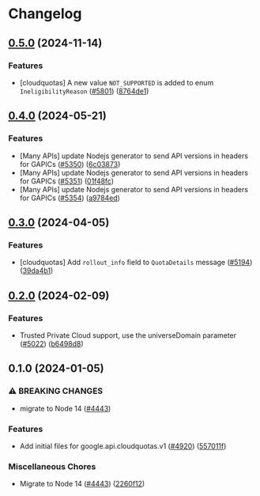# Changelog

## [0.5.0](https://github.com/googleapis/google-cloud-node/compare/cloudquotas-v0.4.0...cloudquotas-v0.5.0) (2024-11-14)


### Features

* [cloudquotas] A new value `NOT_SUPPORTED` is added to enum `IneligibilityReason` ([#5801](https://github.com/googleapis/google-cloud-node/issues/5801)) ([8764de1](https://github.com/googleapis/google-cloud-node/commit/8764de199b0bbe7188e6c2a225bd5692734412a3))

## [0.4.0](https://github.com/googleapis/google-cloud-node/compare/cloudquotas-v0.3.0...cloudquotas-v0.4.0) (2024-05-21)


### Features

* [Many APIs] update Nodejs generator to send API versions in headers for GAPICs ([#5350](https://github.com/googleapis/google-cloud-node/issues/5350)) ([6c03873](https://github.com/googleapis/google-cloud-node/commit/6c038731de1f36456042e6b4ecf2a9686be662c7))
* [Many APIs] update Nodejs generator to send API versions in headers for GAPICs ([#5351](https://github.com/googleapis/google-cloud-node/issues/5351)) ([01f48fc](https://github.com/googleapis/google-cloud-node/commit/01f48fce63ec4ddf801d59ee2b8c0db9f6fb8372))
* [Many APIs] update Nodejs generator to send API versions in headers for GAPICs ([#5354](https://github.com/googleapis/google-cloud-node/issues/5354)) ([a9784ed](https://github.com/googleapis/google-cloud-node/commit/a9784ed3db6ee96d171762308bbbcd57390b6866))

## [0.3.0](https://github.com/googleapis/google-cloud-node/compare/cloudquotas-v0.2.0...cloudquotas-v0.3.0) (2024-04-05)


### Features

* [cloudquotas] Add `rollout_info` field to `QuotaDetails` message ([#5194](https://github.com/googleapis/google-cloud-node/issues/5194)) ([39da4b1](https://github.com/googleapis/google-cloud-node/commit/39da4b1b5e02da47dd449420bfd215461bec4801))

## [0.2.0](https://github.com/googleapis/google-cloud-node/compare/cloudquotas-v0.1.0...cloudquotas-v0.2.0) (2024-02-09)


### Features

* Trusted Private Cloud support, use the universeDomain parameter  ([#5022](https://github.com/googleapis/google-cloud-node/issues/5022)) ([b6498d8](https://github.com/googleapis/google-cloud-node/commit/b6498d8580d056817981dedbaa0ea5d82e9dccc2))

## 0.1.0 (2024-01-05)


### ⚠ BREAKING CHANGES

* migrate to Node 14 ([#4443](https://github.com/googleapis/google-cloud-node/issues/4443))

### Features

* Add initial files for google.api.cloudquotas.v1 ([#4920](https://github.com/googleapis/google-cloud-node/issues/4920)) ([557011f](https://github.com/googleapis/google-cloud-node/commit/557011f7de32dfb6f500364a5317a6d1063362f4))


### Miscellaneous Chores

* Migrate to Node 14 ([#4443](https://github.com/googleapis/google-cloud-node/issues/4443)) ([2260f12](https://github.com/googleapis/google-cloud-node/commit/2260f12543d171bda95345e53475f5f0fdc45770))
